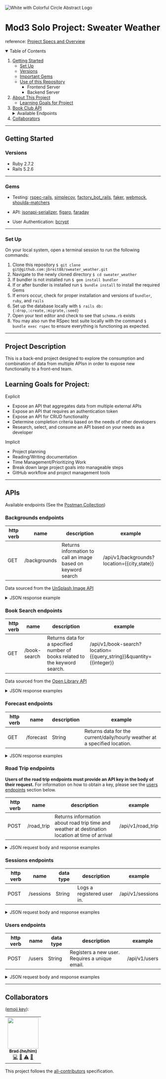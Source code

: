 ![White with Colorful Circle Abstract Logo](https://user-images.githubusercontent.com/88853324/156896066-14e6c3f7-e323-4e0e-b5bc-11975ae5a162.png)

# Mod3 Solo Project: Sweater Weather

reference: [Project Specs and Overview](https://backend.turing.edu/module3/projects/sweater_weather/)

<details open="open">
  <summary>Table of Contents</summary>
  <ol>
    <li>
      <a href="#getting-started">Getting Started</a>
      <ul>
        <li><a href="#set-up">Set Up</a></li>
        <li><a href="#versions">Versions</a></li>
        <li><a href="#gems">Important Gems</a></li>
        <li><a href="#use-of-this-repository">Use of this Repository</a>
          <ul>
            <li>Frontend Server</li>
            <li>Backend Server</li>
          </ul>
        </li>
    </li>
    </ul>
    <li>
      <a href="#project-description">About This Project</a>
      <ul>
        <li><a href="#learning-goals-for-project">Learning Goals for Project</a></li>
      </ul>
    </li>
    <li>
      <a href="#apis">Book Club API</a>
      <details>
        <summary>Available Endpoints</summary>
        <ul>
          <li><a href="#backgrounds-endpoints">Backgrounds Endpoints</a></li>
          <li><a href="#book-search-endpoints">Book Search Endpoints</a></li>
          <li><a href="#forecast-endpoints">Forecast Endpoints</a></li>
          <li><a href="#road-trip-endpoints">Road Trip Endpoints</a></li>
          <li><a href="#sessions-endpoints">Sessions Endpoints</a></li>
          <li><a href="#users-endpoints">Users Endpoints</a></li>
        </ul>
      </details>
    </li>
    <li><a href="#collaborators">Collaborators</a></li>
  </ol>
</details>

----------

## Getting Started

### Versions

- Ruby 2.7.2
- Rails 5.2.6

----------

### Gems

- Testing: [rspec-rails](https://github.com/rspec/rspec-rails), [simplecov](https://github.com/simplecov-ruby/simplecov), [factory_bot_rails](https://github.com/thoughtbot/factory_bot_rails), [faker](https://github.com/vajradog/faker-rails), [webmock](https://github.com/bblimke/webmock), [shoulda-matchers](https://github.com/thoughtbot/shoulda-matchers)

- API: [jsonapi-serializer](https://github.com/fotinakis/jsonapi-serializers), [figaro](https://medium.com/@MinimalGhost/the-figaro-gem-an-easier-way-to-securely-configure-rails-applications-c6f963b7e993), [faraday](https://github.com/lostisland/faraday)

- User Authentication: [bcrypt](https://github.com/bcrypt-ruby/bcrypt-ruby)

----------

### Set Up
On your local system, open a terminal session to run the following commands:
1. Clone this repository `$ git clone git@github.com:jbreit88/sweater_weather.git`
2. Navigate to the newly cloned directory `$ cd sweater_weather`
3. If bundler is not installed run `$ gem install bundler`
4. If or after bundler is installed run `$ bundle install` to install the required Gems
5. If errors occur, check for proper installation and versions of `bundler`, `ruby`, and `rails`
6. Set up the database locally with `$ rails db:{:drop,:create,:migrate,:seed}`
7. Open your text editor and check to see that `schema.rb` exists
8. You may also run the RSpec test suite locally with the command `$ bundle exec rspec` to ensure everything is functioning as expected.

----------

## Project Description

This is a back-end project designed to explore the consumption and combination of data from multiple APIsn in order to expose new functionality to a front-end team.

## Learning Goals for Project:

Explicit
- Expose an API that aggregates data from multiple external APIs
- Expose an API that requires an authentication token
- Expose an API for CRUD functionality
- Determine completion criteria based on the needs of other developers
- Research, select, and consume an API based on your needs as a developer

Implicit
- Project planning
- Reading/Writing documentation
- Time Management/Prioritizing Work
- Break down large project goals into manageable steps
- GitHub workflow and project management tools

----------

## APIs
Available endpoints (See the [Postman Collection](https://www.getpostman.com/collections/4eed83f8f6f286f882a0))

###  Backgrounds endpoints

| http verb | name | description | example |
| --- | --- | --- | --- |
| GET | /backgrounds | Returns information to call an image based on keyword search | /api/v1/backgrounds?location={{city,state}} |

Data sourced from the [UnSplash Image API](https://unsplash.com/documentation)

<details>
    <summary> JSON response example </summary>

Single image by keyword:
```json
  {
    "data": {
        "type": "image",
        "id": null,
        "attributes": {
            "image": {
                "image_id": "zSm5JPgNeuc",
                "description": "woman in white tank top sitting on brown wooden chair",
                "url": "https://images.unsplash.com/photo-1629163330223-c183571735a1?crop=entropy&cs=srgb&fm=jpg&ixid=MnwzMDc5Mjh8MHwxfHNlYXJjaHwxfHxkZW52ZXIlMkNjb3xlbnwwfHx8fDE2NDY3NjE1NTA&ixlib=rb-1.2.1&q=85"
            },
            "credit": {
                "original_website": "https://unsplash.com",
                "photographer": "Taylor Daugherty",
                "photographer_profile": "https://unsplash.com/@tayloradaugherty"
            }
        }
    }
}

```

</details>


### Book Search endpoints

| http verb | name | description | example |
| --- | --- | --- | --- |
| GET | /book-search | Returns data for a specified number of books related to the keyword search. | /api/v1/book-search?location={{query_string}}&quantity={{integer}} |

Data sourced from the [Open Library API](https://openlibrary.org/developers/api)

<details>
  <summary> JSON response examples </summary>

Book information:
```json
{
    "data": {
        "id": null,
        "type": "books",
        "attributes": {
            "destination": "denver,co",
            "forecast": {
                "summary": "clear sky",
                "temperature": "36.9 F"
            },
            "total_books_found": 41867,
            "books": [
                {
                    "isbn": [
                        "9780762507849",
                        "0762507845"
                    ],
                    "title": "Denver, Co",
                    "publisher": [
                        "Universal Map Enterprises"
                    ]
                },
                {
                    "isbn": [
                        "0883183668",
                        "9780883183663"
                    ],
                    "title": "Photovoltaic safety, Denver, CO, 1988",
                    "publisher": [
                        "American Institute of Physics"
                    ]
                }
            ]
        }
    }
}

```

</details>


### Forecast endpoints

| http verb | name | description | example |
| --- | --- | --- | --- |
| GET | /forecast | String | Returns data for the current/daily/hourly weather at a specified location. | /api/v1/forecast?location={{city,state}} |

<details>
  <summary> JSON response examples </summary>

Forecast:
```json
{
    "data": {
        "id": null,
        "type": "forecast",
        "attributes": {
            "current_weather": {
                "data": {
                    "datetime": "2022-03-08T12:17:49.000-07:00",
                    "sunrise": "2022-03-08T06:22:28.000-07:00",
                    "sunset": "2022-03-08T17:59:10.000-07:00",
                    "temp": 36.03,
                    "feels_like": 32.74,
                    "humidity": 29,
                    "uvi": 3.95,
                    "visibility": 10000,
                    "conditions": "clear sky",
                    "icon": "01d"
                }
            },
            "hourly_weather": {
                "data": [
                    {
                        "time": "12:00:00",
                        "temp": 36.03,
                        "conditions": "clear sky",
                        "icon": "01d"
                    },
                    {
                        "time": "13:00:00",
                        "temp": 35.6,
                        "conditions": "clear sky",
                        "icon": "01d"
                    },
                    {
                        "time": "14:00:00",
                        "temp": 35.58,
                        "conditions": "clear sky",
                        "icon": "01d"
                    },
                    {
                        "time": "15:00:00",
                        "temp": 35.69,
                        "conditions": "clear sky",
                        "icon": "01d"
                    },
                    {
                        "time": "16:00:00",
                        "temp": 35.55,
                        "conditions": "clear sky",
                        "icon": "01d"
                    },
                    {
                        "time": "17:00:00",
                        "temp": 34.07,
                        "conditions": "clear sky",
                        "icon": "01d"
                    },
                    {
                        "time": "18:00:00",
                        "temp": 31.26,
                        "conditions": "clear sky",
                        "icon": "01n"
                    },
                    {
                        "time": "19:00:00",
                        "temp": 30.36,
                        "conditions": "clear sky",
                        "icon": "01n"
                    }
                ]
            },
            "daily_weather": {
                "data": [
                    {
                        "date": "2022-03-08",
                        "sunrise": "2022-03-08T06:22:28.000-07:00",
                        "sunset": "2022-03-08T17:59:10.000-07:00",
                        "max_temp": 36.03,
                        "min_temp": 20.25,
                        "conditions": "clear sky",
                        "icon": "01d"
                    },
                    {
                        "date": "2022-03-09",
                        "sunrise": "2022-03-09T06:20:54.000-07:00",
                        "sunset": "2022-03-09T18:00:13.000-07:00",
                        "max_temp": 28.31,
                        "min_temp": 16.97,
                        "conditions": "light snow",
                        "icon": "13d"
                    },
                    {
                        "date": "2022-03-10",
                        "sunrise": "2022-03-10T06:19:20.000-07:00",
                        "sunset": "2022-03-10T18:01:16.000-07:00",
                        "max_temp": 24.75,
                        "min_temp": 14.38,
                        "conditions": "snow",
                        "icon": "13d"
                    },
                    {
                        "date": "2022-03-11",
                        "sunrise": "2022-03-11T06:17:45.000-07:00",
                        "sunset": "2022-03-11T18:02:18.000-07:00",
                        "max_temp": 33.84,
                        "min_temp": 14.29,
                        "conditions": "clear sky",
                        "icon": "01d"
                    },
                    {
                        "date": "2022-03-12",
                        "sunrise": "2022-03-12T06:16:09.000-07:00",
                        "sunset": "2022-03-12T18:03:20.000-07:00",
                        "max_temp": 53.56,
                        "min_temp": 27.77,
                        "conditions": "clear sky",
                        "icon": "01d"
                    }
                ]
            }
        }
    }
}
```

</details>

### Road Trip endpoints
__Users of the road trip endpoints must provide an API key in the body of their request.__ For information on how to obtain a key, please see the <a href="#users-endpoints">users endpoints</a> section below.

| http verb | name | description | example |
| --- | --- | --- | --- |
| POST | /road_trip | Returns information about road trip time and weather at destination location at time of arrival | /api/v1/road_trip |

<details>
  <summary> JSON request body and response examples </summary>

Road Trip Request Body:
```json
  {
    "origin": "Denver,CO",
    "destination": "Pueblo,CO",
    "api_key": "4c68dedc001ebef636be637a61fbcac7"
  }
```
  
Road Trip Response:
```json
{
    "data": {
        "id": null,
        "type": "roadtrip",
        "attributes": {
            "start_city": "Denver,CO",
            "end_city": "Pueblo,CO",
            "travel_time": "01 hours, 45 minutes",
            "weather_at_eta": {
                "temperature": 38.53,
                "conditions": "clear sky"
            }
        }
    }
}
```

</details>


### Sessions endpoints

| http verb | name | data type | description | example |
| --- | --- | --- | --- | --- |
| POST | /sessions | String | Logs a registered user in. | /api/v1/sessions |

<details>
  <summary> JSON request body and response examples </summary>

Login User Request Body:
```json
  {
    "email": "whatever@example.com",
    "password": "password"
  }
```
  
Login User Response:
```json
{
    "data": {
        "id": 1,
        "type": "users",
        "attributes": {
            "email": "whatever@example.com",
            "api_keys": "4c68dedc001ebef636be637a61fbcac7"
        }
    }
}
```
</details>

### Users endpoints

| http verb | name | data type | description | example |
| --- | --- | --- | --- | --- |
| POST | /users | String | Registers a new user. Requires a unique email. | /api/v1/users |

<details>
  <summary> JSON request body and response examples </summary>

Register User Request Body:
```json
  {
    "email": "whaver@example.com",
    "password": "password",
    "password_confirmation": "password"
  }
```
  
Register User Response:
```json
{
    "data": {
        "id": 2,
        "type": "users",
        "attributes": {
            "email": "whatever@example.com",
            "api_keys": {{api key generated on user registration}}
        }
    }
}
```
</details>

----------

## Collaborators

([emoji key](https://allcontributors.org/docs/en/emoji-key)):

<!-- ALL-CONTRIBUTORS-LIST:START - Do not remove or modify this section -->
<!-- prettier-ignore-start -->
<!-- markdownlint-disable -->
<table>
  <tr>
    <!-- Brad -->
     <td align="center"><a href="https://github.com/jbreit88"><img src="https://avatars.githubusercontent.com/u/88853324?v=4?s=100" width="100px;" alt=""/><br /><sub><b>Brad (he/him)</b></sub></a><br /><a href="https://github.com/jbreit88/sweater_weather/commits?author=jbreit88" title="Code">💻</a> <a href="#ideas-jbreit88" title="Ideas, Planning, & Feedback">🤔</a> <a href="https://github.com/jbreit88/sweater_weather/commits?author=jbreit88" title="Tests">⚠️</a> <a href="https://github.com/jbreit88/sweater_weather/pulls?q=is%3Apr+reviewed-by%3Ajbreit88" title="Reviewed Pull Requests">👀</a></td>
  </tr>
</table>

<!-- markdownlint-restore -->
<!-- prettier-ignore-end -->

<!-- ALL-CONTRIBUTORS-LIST:END -->

This project follows the [all-contributors](https://github.com/all-contributors/all-contributors) specification.
<!--
